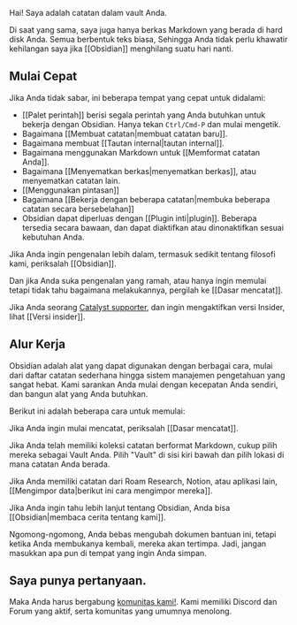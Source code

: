 Hai! Saya adalah catatan dalam vault Anda.

Di saat yang sama, saya juga hanya berkas Markdown yang berada di hard disk Anda. Semua berbentuk teks biasa, Sehingga Anda tidak perlu khawatir kehilangan saya jika [[Obsidian]] menghilang suatu hari nanti.

## Mulai Cepat

Jika Anda tidak sabar, ini beberapa tempat yang cepat untuk didalami:

- [[Palet perintah]] berisi segala perintah yang Anda butuhkan untuk bekerja dengan Obsidian. Hanya tekan `Ctrl/Cmd-P` dan mulai mengetik.
- Bagaimana [[Membuat catatan|membuat catatan baru]].
- Bagaimana membuat [[Tautan internal|tautan internal]].
- Bagaimana menggunakan Markdown untuk [[Memformat catatan Anda]].
- Bagaimana [[Menyematkan berkas|menyematkan berkas]], atau menyematkan catatan lain.
- [[Menggunakan pintasan]]
- Bagaimana [[Bekerja dengan beberapa catatan|membuka beberapa catatan secara bersebelahan]]
- Obsidian dapat diperluas dengan [[Plugin inti|plugin]]. Beberapa tersedia secara bawaan, dan dapat diaktifkan atau dinonaktifkan sesuai kebutuhan Anda.


Jika Anda ingin pengenalan lebih dalam, termasuk sedikit tentang filosofi kami, periksalah [[Obsidian]].

Dan jika Anda suka pengenalan yang ramah, atau hanya ingin memulai tetapi tidak tahu bagaimana melakukannya, pergilah ke [[Dasar mencatat]].

Jika Anda seorang [Catalyst supporter](https://obsidian.md/pricing), dan ingin mengaktifkan versi Insider, lihat [[Versi insider]].

## Alur Kerja

Obsidian adalah alat yang dapat digunakan dengan berbagai cara, mulai dari daftar catatan sederhana hingga sistem manajemen pengetahuan yang sangat hebat. Kami sarankan Anda mulai dengan kecepatan Anda sendiri, dan bangun alat yang Anda butuhkan.

Berikut ini adalah beberapa cara untuk memulai:

Jika Anda ingin mulai mencatat, periksalah [[Dasar mencatat]].

Jika Anda telah memiliki koleksi catatan berformat Markdown, cukup pilih mereka sebagai Vault Anda. Pilih "Vault" di sisi kiri bawah dan pilih lokasi di mana catatan Anda berada.

Jika Anda memiliki catatan dari Roam Research, Notion, atau aplikasi lain, [[Mengimpor data|berikut ini cara mengimpor mereka]].

Jika Anda ingin tahu lebih lanjut tentang Obsidian, Anda bisa [[Obsidian|membaca cerita tentang kami]].

Ngomong-ngomong, Anda bebas mengubah dokumen bantuan ini, tetapi ketika Anda membukanya kembali, mereka akan tertimpa. Jadi, jangan masukkan apa pun di tempat yang ingin Anda simpan.

## Saya punya pertanyaan.

Maka Anda harus bergabung [komunitas kami!](https://obsidian.md/community). Kami memiliki Discord dan Forum yang aktif, serta komunitas yang umumnya menolong.
